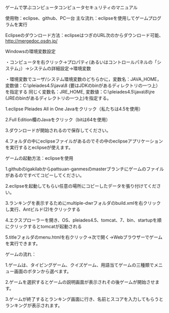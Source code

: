 ゲームで学ぶコンピュータコンピュータセキュリティのマニュアル

使用物：eclipse、github、PC一台
主な流れ：eclipseを使用してゲームプログラムを実行

Eclipseのダウンロード方法：eclipseはつぎのURL次のからダウンロード可能、http://mergedoc.osdn.jp/

Windowsの環境変数設定

・コンピュータを右クリック->プロパティ(あるいはコントロールパネルの「システム」）->システムの詳細設定->環境変数

・環境変数でユーザ/システム環境変数のどちらかに，変数名：JAVA_HOME，変数値：C:\pleiades4.5\java\8 (要はJDKのbinがあるディレクトリの一つ上）を指定する
同じく変数名：JRE_HOME, 変数値：C:\pleiades4.5\java\8\jre (JREのbinがあるディレクトリの一つ上)を指定する。

1.eclipse Pleiades All in One Javaをクリック（私たちは4.5を使用）

2.Full Edition欄のJavaをクリック（bitは64を使用）

3.ダウンロードが開始されるので保存してください。

4.フォルダの中にeclipseファイルがあるのでその中のeclipseアプリケーションを実行するとeclipseが使えます。


ゲームの起動方法：eclipseを使用

1.githubのigakilabからpattsuan-ganmesのmasterブランチにゲームのファイルがあるのですべてコピーしてください。

2.eclipseを起動してもらい任意の場所にコピーしたデータを張り付けてください。

3.ランキングを表示するためにmultiple-dwrフォルダのbuild.xmlを右クリックし実行、Antビルド(2)をクリックする

4.エクスプローラーを開き、OS、pleiades4.5、tomcat、7、bin、startupを順にクリックするとtomcatが起動される

5.titleフォルダのmenu.htmlを右クリック->次で開く->Webブラウザーでゲームを実行できます。


ゲームの流れ：

1.ゲームは、タイピングゲーム、クイズゲーム、用語当てゲームの三種類でメニュー画面のボタンから選べます。

2.ゲームを選択するとゲームの説明画面が表示されその後ゲームが開始させます。

3.ゲームが終了するとランキング画面に行き、名前とスコアを入力してもらうとランキングが表示されます。




